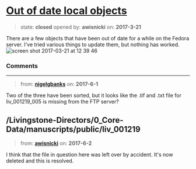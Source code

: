 # [Out of date local objects](https://github.com/livingstoneonline/livingstoneonline/issues/130)

> state: **closed** opened by: **awisnicki** on: **2017-3-21**

There are a few objects that have been out of date for a while on the Fedora server. I&#x27;ve tried various things to update them, but nothing has worked.
![screen shot 2017-03-21 at 12 39 46](https://cloud.githubusercontent.com/assets/12518623/24162477/a659fe3e-0e35-11e7-8b6c-a10c7ce13c86.png)


### Comments

---
> from: [**nigelgbanks**](https://github.com/livingstoneonline/livingstoneonline/issues/130#issuecomment-305533755) on: **2017-6-1**

Two of the three have been sorted, but it looks like the .tif and .txt file for liv_001219_005 is missing from the FTP server?

/Livingstone-Directors/0_Core-Data/manuscripts/public/liv_001219
---
> from: [**awisnicki**](https://github.com/livingstoneonline/livingstoneonline/issues/130#issuecomment-305920156) on: **2017-6-2**

I think that the file in question here was left over by accident. It&#x27;s now deleted and this is resolved.
